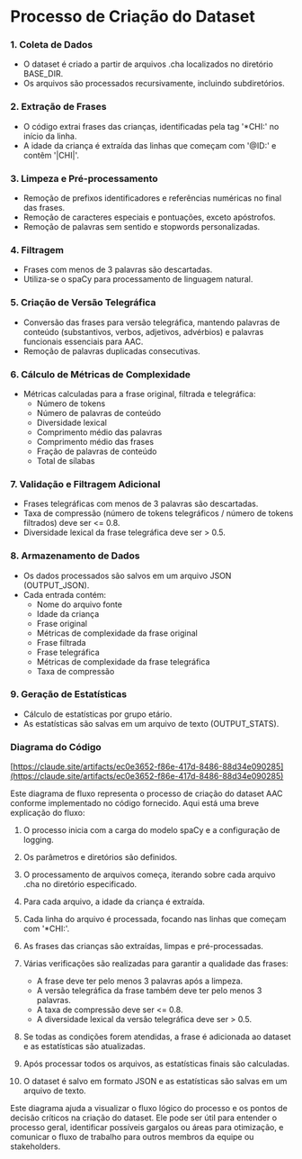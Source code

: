 # Processo de Criação do Dataset

### 1. Coleta de Dados
- O dataset é criado a partir de arquivos .cha localizados no diretório BASE_DIR.
- Os arquivos são processados recursivamente, incluindo subdiretórios.

### 2. Extração de Frases
- O código extrai frases das crianças, identificadas pela tag '*CHI:' no início da linha.
- A idade da criança é extraída das linhas que começam com '@ID:' e contêm '|CHI|'.

### 3. Limpeza e Pré-processamento
- Remoção de prefixos identificadores e referências numéricas no final das frases.
- Remoção de caracteres especiais e pontuações, exceto apóstrofos.
- Remoção de palavras sem sentido e stopwords personalizadas.

### 4. Filtragem
- Frases com menos de 3 palavras são descartadas.
- Utiliza-se o spaCy para processamento de linguagem natural.

### 5. Criação de Versão Telegráfica
- Conversão das frases para versão telegráfica, mantendo palavras de conteúdo (substantivos, verbos, adjetivos, advérbios) e palavras funcionais essenciais para AAC.
- Remoção de palavras duplicadas consecutivas.

### 6. Cálculo de Métricas de Complexidade
- Métricas calculadas para a frase original, filtrada e telegráfica:
  - Número de tokens
  - Número de palavras de conteúdo
  - Diversidade lexical
  - Comprimento médio das palavras
  - Comprimento médio das frases
  - Fração de palavras de conteúdo
  - Total de sílabas

### 7. Validação e Filtragem Adicional
- Frases telegráficas com menos de 3 palavras são descartadas.
- Taxa de compressão (número de tokens telegráficos / número de tokens filtrados) deve ser <= 0.8.
- Diversidade lexical da frase telegráfica deve ser > 0.5.

### 8. Armazenamento de Dados
- Os dados processados são salvos em um arquivo JSON (OUTPUT_JSON).
- Cada entrada contém:
  - Nome do arquivo fonte
  - Idade da criança
  - Frase original
  - Métricas de complexidade da frase original
  - Frase filtrada
  - Frase telegráfica
  - Métricas de complexidade da frase telegráfica
  - Taxa de compressão

### 9. Geração de Estatísticas
- Cálculo de estatísticas por grupo etário.
- As estatísticas são salvas em um arquivo de texto (OUTPUT_STATS).


### Diagrama do Código

[https://claude.site/artifacts/ec0e3652-f86e-417d-8486-88d34e090285](https://claude.site/artifacts/ec0e3652-f86e-417d-8486-88d34e090285)

Este diagrama de fluxo representa o processo de criação do dataset AAC conforme implementado no código fornecido. Aqui está uma breve explicação do fluxo:

1. O processo inicia com a carga do modelo spaCy e a configuração de logging.
2. Os parâmetros e diretórios são definidos.
3. O processamento de arquivos começa, iterando sobre cada arquivo .cha no diretório especificado.
4. Para cada arquivo, a idade da criança é extraída.
5. Cada linha do arquivo é processada, focando nas linhas que começam com '*CHI:'.
6. As frases das crianças são extraídas, limpas e pré-processadas.
7. Várias verificações são realizadas para garantir a qualidade das frases:

    - A frase deve ter pelo menos 3 palavras após a limpeza.
    - A versão telegráfica da frase também deve ter pelo menos 3 palavras.
    - A taxa de compressão deve ser <= 0.8.
    - A diversidade lexical da versão telegráfica deve ser > 0.5.


8. Se todas as condições forem atendidas, a frase é adicionada ao dataset e as estatísticas são atualizadas.
9. Após processar todos os arquivos, as estatísticas finais são calculadas.
10. O dataset é salvo em formato JSON e as estatísticas são salvas em um arquivo de texto.

Este diagrama ajuda a visualizar o fluxo lógico do processo e os pontos de decisão críticos na criação do dataset. Ele pode ser útil para entender o processo geral, identificar possíveis gargalos ou áreas para otimização, e comunicar o fluxo de trabalho para outros membros da equipe ou stakeholders.